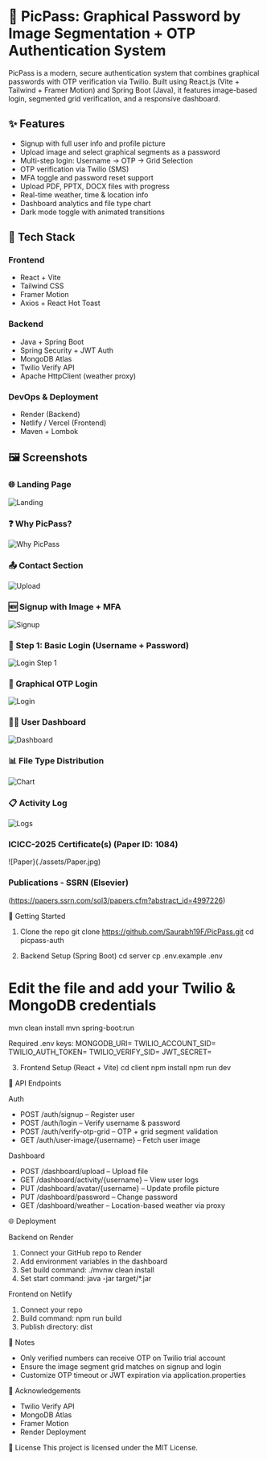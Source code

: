 # 🔐 PicPass: Graphical Password by Image Segmentation + OTP Authentication System

PicPass is a modern, secure authentication system that combines graphical passwords with OTP verification via Twilio. Built using React.js (Vite + Tailwind + Framer Motion) and Spring Boot (Java), it features image-based login, segmented grid verification, and a responsive dashboard.

## ✨ Features
- Signup with full user info and profile picture
- Upload image and select graphical segments as a password
- Multi-step login: Username → OTP → Grid Selection
- OTP verification via Twilio (SMS)
- MFA toggle and password reset support
- Upload PDF, PPTX, DOCX files with progress
- Real-time weather, time & location info
- Dashboard analytics and file type chart
- Dark mode toggle with animated transitions

## 🧩 Tech Stack

### Frontend
- React + Vite
- Tailwind CSS
- Framer Motion
- Axios + React Hot Toast

### Backend
- Java + Spring Boot
- Spring Security + JWT Auth
- MongoDB Atlas
- Twilio Verify API
- Apache HttpClient (weather proxy)

### DevOps & Deployment
- Render (Backend)
- Netlify / Vercel (Frontend)
- Maven + Lombok

## 🖼️ Screenshots

### 🌐 Landing Page
![Landing](./assets/landing-page.png)

### ❓ Why PicPass?
![Why PicPass](./assets/why-picpass.png)

### 📤 Contact Section
![Upload](./assets/contact.png)

### 🆕 Signup with Image + MFA
![Signup](./assets/signup-screen.png)

### 🔑 Step 1: Basic Login (Username + Password)
![Login Step 1](./assets/login-step-1.png)

### 🔐 Graphical OTP Login
![Login](./assets/login-screen.png)

### 🧑‍💼 User Dashboard
![Dashboard](./assets/dashboard.png)

### 📊 File Type Distribution
![Chart](./assets/pie-chart.png)

### 📋 Activity Log
![Logs](./assets/logs.png)



### ICICC-2025 Certificate(s) (Paper ID: 1084)
![Paper}(./assets/Paper.jpg)



### Publications - SSRN (Elsevier)
(https://papers.ssrn.com/sol3/papers.cfm?abstract_id=4997226)



🚀 Getting Started

1. Clone the repo
git clone https://github.com/Saurabh19F/PicPass.git
cd picpass-auth

2. Backend Setup (Spring Boot)
cd server
cp .env.example .env
# Edit the file and add your Twilio & MongoDB credentials

mvn clean install
mvn spring-boot:run

Required .env keys:
MONGODB_URI=
TWILIO_ACCOUNT_SID=
TWILIO_AUTH_TOKEN=
TWILIO_VERIFY_SID=
JWT_SECRET=

3. Frontend Setup (React + Vite)
cd client
npm install
npm run dev

🧪 API Endpoints

Auth
- POST /auth/signup – Register user
- POST /auth/login – Verify username & password
- POST /auth/verify-otp-grid – OTP + grid segment validation
- GET /auth/user-image/{username} – Fetch user image

Dashboard
- POST /dashboard/upload – Upload file
- GET /dashboard/activity/{username} – View user logs
- PUT /dashboard/avatar/{username} – Update profile picture
- PUT /dashboard/password – Change password
- GET /dashboard/weather – Location-based weather via proxy

🌐 Deployment

Backend on Render
1. Connect your GitHub repo to Render
2. Add environment variables in the dashboard
3. Set build command: ./mvnw clean install
4. Set start command: java -jar target/*.jar

Frontend on Netlify
1. Connect your repo
2. Build command: npm run build
3. Publish directory: dist

📌 Notes
- Only verified numbers can receive OTP on Twilio trial account
- Ensure the image segment grid matches on signup and login
- Customize OTP timeout or JWT expiration via application.properties

🙌 Acknowledgements
- Twilio Verify API
- MongoDB Atlas
- Framer Motion
- Render Deployment

📄 License
This project is licensed under the MIT License.
